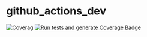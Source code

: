 # github_actions_dev
![Coverag](https://Sindhu-Madicherla.github.io/github_actions_dev/coverage.svg)
[![Run tests and generate Coverage Badge](https://github.com/Sindhu-Madicherla/github_actions_dev/actions/workflows/test.yml/badge.svg?branch=main)](https://github.com/Sindhu-Madicherla/github_actions_dev/actions/workflows/test.yml)